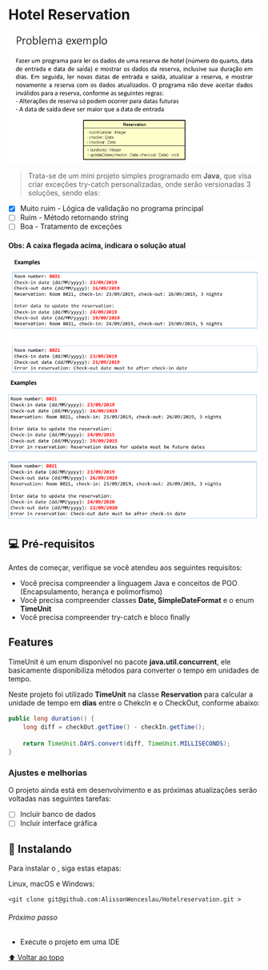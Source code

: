 # Hotel  Reservation

<img src="img/diagrama_classes.png" alt="Diagrama de Classes">

> Trata-se de um mini projeto simples programado em **Java**, que visa criar exceções try-catch personalizadas, onde serão versionadas 3 soluções, sendo elas:

- [x] Muito ruim - Lógica de validação no programa principal
- [ ] Ruim - Método retornando string
- [ ] Boa - Tratamento de exceções

#### Obs: A caixa flegada acima, indicara o solução atual 
<img src="img/funcionamento1.png" alt="Funcionamento">

<img src="img/funcionamento2.png" alt="Funcionamento">

## 💻 Pré-requisitos

Antes de começar, verifique se você atendeu aos seguintes requisitos:
<!---Estes são apenas requisitos de exemplo. Adicionar, duplicar ou remover conforme necessário--->
* Você precisa compreender a linguagem Java e conceitos de POO (Encapsulamento, herança e polimorfismo)
* Você precisa compreender classes **Date, SimpleDateFormat** e o enum **TimeUnit**
* Você precisa compreender try-catch e bloco finally

## Features
TimeUnit é um enum disponível no pacote **java.util.concurrent**, ele basicamente disponibiliza métodos para converter o tempo em unidades de tempo.

Neste projeto foi utilizado **TimeUnit** na classe **Reservation** para calcular a unidade de tempo em **dias** entre o ChekcIn e o CheckOut, conforme abaixo:

```Java
public long duration() {
    long diff = checkOut.getTime() - checkIn.getTime();
    
    return TimeUnit.DAYS.convert(diff, TimeUnit.MILLISECONDS);
}
```

<!--* Você leu `<guia / link / documentação_relacionada_ao_projeto>`.-->

### Ajustes e melhorias

O projeto ainda está em desenvolvimento e as próximas atualizações serão voltadas nas seguintes tarefas:

- [ ] Incluir banco de dados
- [ ] Incluir interface gráfica
## 🚀 Instalando <Order client>

Para instalar o <Order>, siga estas etapas:

Linux, macOS e Windows:
```
<git clone git@github.com:AlissonWenceslau/Hotelreservation.git >
```
###### Próximo passo
* Execute o projeto em uma IDE


[⬆ Voltar ao topo](#Hotelreservation)<br>
